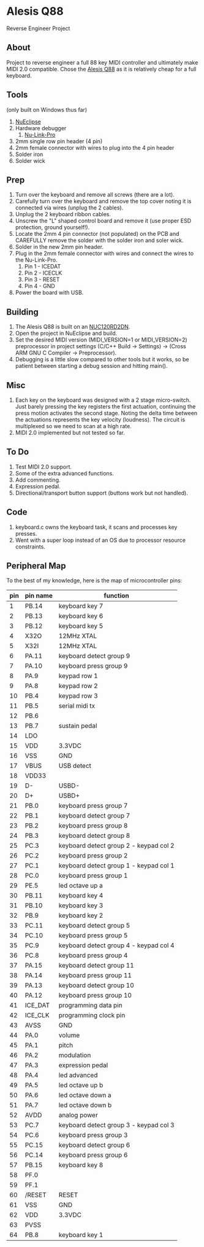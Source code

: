 # Alesis Q88
Reverse Engineer Project
## About
Project to reverse engineer a full 88 key MIDI controller and ultimately make MIDI 2.0 compatible. Chose the [Alesis Q88](https://www.alesis.com/products/view/q88) as it is relatively cheap for a full keyboard.
## Tools
(only built on Windows thus far)
1. [NuEclipse](https://www.nuvoton.com/tool-and-software/ide-and-compiler/)
2. Hardware debugger
   1. [Nu-Link-Pro](https://www.nuvoton.com/tool-and-software/debugger-and-programmer/1-to-1-debugger-and-programmer/nu-link-pro/)   
3. 2mm single row pin header (4 pin)
4. 2mm female connector with wires to plug into the 4 pin header
5. Solder iron
6. Solder wick
## Prep
1. Turn over the keyboard and remove all screws (there are a lot).
2. Carefully turn over the keyboard and remove the top cover noting it is connected via wires (unplug the 2 cables).
3. Unplug the 2 keyboard ribbon cables.
4. Unscrew the "L" shaped control board and remove it (use proper ESD protection, ground yourself!).
5. Locate the 2mm 4 pin connector (not populated) on the PCB and CAREFULLY remove the solder with the solder iron and soler wick.
6. Solder in the new 2mm pin header.
7. Plug in the 2mm female connector with wires and connect the wires to the Nu-Link-Pro.
   1. Pin 1 - ICEDAT
   2. Pin 2 - ICECLK
   3. Pin 3 - RESET
   4. Pin 4 - GND
8. Power the board with USB.
## Building
1. The Alesis Q88 is built on an [NUC120RD2DN](https://www.nuvoton.com/products/microcontrollers/arm-cortex-m0-mcus/nuc120-122-123-220-usb-series/nuc120rd2dn/).
2. Open the project in NuEclipse and build.
3. Set the desired MIDI version (MIDI_VERSION=1 or MIDI_VERSION=2) preprocessor in project settings (C/C++ Build -> Settings) -> (Cross ARM GNU C Compiler -> Preprocessor).
3. Debugging is a little slow compared to other tools but it works, so be patient between starting a debug session and hitting main().
## Misc
1. Each key on the keyboard was designed with a 2 stage micro-switch. Just barely pressing the key registers the first actuation, continuing the press motion activates the second stage. Noting the delta time between the actuations represents the key velocity (loudness). The circuit is multiplexed so we need to scan at a high rate.
2. MIDI 2.0 implemented but not tested so far.
## To Do
1. Test MIDI 2.0 support.
2. Some of the extra advanced functions.
3. Add commenting.
4. Expression pedal.
5. Directional/transport button support (buttons work but not handled).
## Code
1. keyboard.c owns the keyboard task, it scans and processes key presses.
2. Went with a super loop instead of an OS due to processor resource constraints.
## Peripheral Map
To the best of my knowledge, here is the map of microcontroller pins:

| pin | pin name | function               |
| --- | --- |------------------------|
|1|PB.14| keyboard key 7 |
|2|PB.13| keyboard key 6 |
|3|PB.12| keyboard key 5 |
|4|X32O| 12MHz XTAL |
|5|X32I| 12MHz XTAL |
|6|PA.11| keyboard detect group 9 |
|7|PA.10| keyboard press group 9 |
|8|PA.9| keypad row 1 |
|9|PA.8| keypad row 2 |
|10|PB.4| keypad row 3 |
|11|PB.5| serial midi tx |
|12|PB.6| |
|13|PB.7| sustain pedal |
|14|LDO| |
|15|VDD| 3.3VDC |
|16|VSS| GND |
|17|VBUS| USB detect |
|18|VDD33| |
|19|D-| USBD- |
|20|D+| USBD+ |
|21|PB.0| keyboard press group 7 |
|22|PB.1| keyboard detect group 7 |
|23|PB.2| keyboard press group 8 |
|24|PB.3| keyboard detect group 8 |
|25|PC.3| keyboard detect group 2  - keypad col 2 |
|26|PC.2| keyboard press group 2 |
|27|PC.1| keyboard detect group 1 - keypad col 1 |
|28|PC.0| keyboard press group 1 |
|29|PE.5| led octave up a |
|30|PB.11| keyboard key 4 |
|31|PB.10| keyboard key 3 |
|32|PB.9| keyboard key 2 |
|33|PC.11| keyboard detect group 5 |
|34|PC.10| keyboard press group 5 |
|35|PC.9| keyboard detect group 4 - keypad col 4 |
|36|PC.8| keyboard press group 4 |
|37|PA.15| keyboard detect group 11 |
|38|PA.14| keyboard press group 11 |
|39|PA.13| keyboard detect group 10 |
|40|PA.12| keyboard press group 10 |
|41|ICE_DAT| programming data pin |
|42|ICE_CLK| programming clock pin |
|43|AVSS| GND |
|44|PA.0| volume |
|45|PA.1| pitch |
|46|PA.2| modulation |
|47|PA.3| expression pedal |
|48|PA.4| led advanced |
|49|PA.5| led octave up b |
|50|PA.6| led octave down a |
|51|PA.7| led octave down b |
|52|AVDD| analog power |
|53|PC.7| keyboard detect group 3 - keypad col 3 |
|54|PC.6| keyboard press group 3 |
|55|PC.15| keyboard detect group 6 |
|56|PC.14| keyboard press group 6 |
|57|PB.15| keyboard key 8 |
|58|PF.0| |
|59|PF.1| |
|60|/RESET| RESET |
|61|VSS| GND |
|62|VDD| 3.3VDC |
|63|PVSS| |
|64|PB.8| keyboard key 1 |

